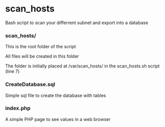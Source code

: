 # scan_hosts
Bash script to scan your differrent subnet and export into a database



### scan_hosts/
This is the root folder of the script

All files will be created in this folder

The folder is initially placed at /var/scan_hosts/ in the scan_hosts.sh script (line 7)


### CreateDatabase.sql
Simple sql file to create the database with tables

### index.php
A simple PHP page to see values in a web browser

